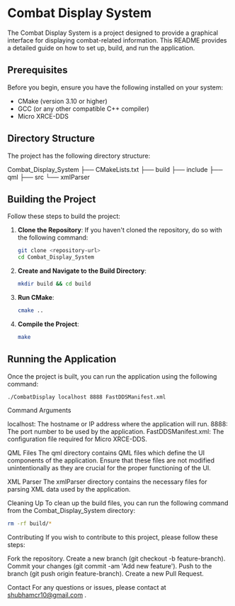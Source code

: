 # Combat Display System

The Combat Display System is a project designed to provide a graphical interface for displaying combat-related information. This README provides a detailed guide on how to set up, build, and run the application.

## Prerequisites

Before you begin, ensure you have the following installed on your system:

- CMake (version 3.10 or higher)
- GCC (or any other compatible C++ compiler)
- Micro XRCE-DDS

## Directory Structure

The project has the following directory structure:

Combat_Display_System
├── CMakeLists.txt
├── build
├── include
├── qml
├── src
└── xmlParser


## Building the Project

Follow these steps to build the project:

1. **Clone the Repository**: If you haven't cloned the repository, do so with the following command:
    ```bash
    git clone <repository-url>
    cd Combat_Display_System
    ```

2. **Create and Navigate to the Build Directory**:
    ```bash
    mkdir build && cd build
    ```

3. **Run CMake**:
    ```bash
    cmake ..
    ```

4. **Compile the Project**:
    ```bash
    make
    ```

## Running the Application

Once the project is built, you can run the application using the following command:

```bash
./CombatDisplay localhost 8888 FastDDSManifest.xml
```

Command Arguments

localhost: The hostname or IP address where the application will run.
8888: The port number to be used by the application.
FastDDSManifest.xml: The configuration file required for Micro XRCE-DDS.

QML Files
The qml directory contains QML files which define the UI components of the application. Ensure that these files are not modified unintentionally as they are crucial for the proper functioning of the UI.

XML Parser
The xmlParser directory contains the necessary files for parsing XML data used by the application.

Cleaning Up
To clean up the build files, you can run the following command from the Combat_Display_System directory:
```bash
rm -rf build/*
```

Contributing
If you wish to contribute to this project, please follow these steps:

Fork the repository.
Create a new branch (git checkout -b feature-branch).
Commit your changes (git commit -am 'Add new feature').
Push to the branch (git push origin feature-branch).
Create a new Pull Request.

Contact
For any questions or issues, please contact at shubhamcr10@gmail.com .

